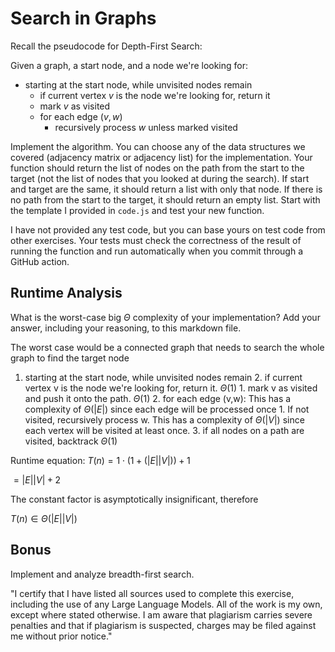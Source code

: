 # Search in Graphs

Recall the pseudocode for Depth-First Search:

Given a graph, a start node, and a node we're looking for:
- starting at the start node, while unvisited nodes remain
    - if current vertex $v$ is the node we're looking for, return it
    - mark $v$ as visited
    - for each edge $(v,w)$
        - recursively process $w$ unless marked visited

Implement the algorithm. You can choose any of the data structures we covered
(adjacency matrix or adjacency list) for the implementation. Your function
should return the list of nodes on the path from the start to the target (not
the list of nodes that you looked at during the search). If start and target are
the same, it should return a list with only that node. If there is no path from
the start to the target, it should return an empty list. Start with the template
I provided in `code.js` and test your new function.

I have not provided any test code, but you can base yours on test code from
other exercises. Your tests must check the correctness of the result of running
the function and run automatically when you commit through a GitHub action.

## Runtime Analysis

What is the worst-case big $\Theta$ complexity of your implementation? Add your
answer, including your reasoning, to this markdown file.

The worst case would be a connected graph that needs to search the whole graph to find the target node
1.  starting at the start node, while unvisited nodes remain
    2.  if current vertex  v  is the node we're looking for, return it. $\Theta(1)$
	    1. mark v as visited and push it onto the path. $\Theta(1)$
	    2. for each edge  (v,w): This has a complexity of $\Theta(|E|)$ since each edge will 
		    be processed once
		    1. If not visited, recursively process w. This has a complexity of  $\Theta(|V|)$ 
			   since each vertex will be visited at least once.
	3. if all nodes on a path are visited, backtrack $\Theta(1)$


Runtime equation:
$T(n) = 1 \cdot (1 + (|E||V|)) + 1$

$= |E||V| + 2$

The constant factor is asymptotically insignificant, therefore

$T(n)\in\Theta(|E||V|)$

## Bonus

Implement and analyze breadth-first search.

"I certify that I have listed all sources used to complete this exercise,
including the use of any Large Language Models. All of the work is my own, except
where stated otherwise. I am aware that plagiarism carries severe penalties and
that if plagiarism is suspected, charges may be filed against me without prior
notice."